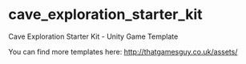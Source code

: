 # cave_exploration_starter_kit
Cave Exploration Starter Kit - Unity Game Template

You can find more templates here: http://thatgamesguy.co.uk/assets/
